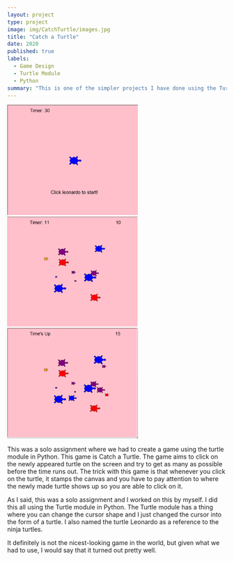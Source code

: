 ```yaml
---
layout: project
type: project
image: img/CatchTurtle/images.jpg
title: "Catch a Turtle"
date: 2020
published: true
labels:
  - Game Design
  - Turtle Module
  - Python
summary: "This is one of the simpler projects I have done using the Turtle Module."
---
```



<div class="text-center p-4">
  <img width="300px" src="../img/CatchTurtle/Screenshot 2023-08-31 171631.png" class="img-thumbnail" >
  <img width="300px" src="../img/CatchTurtle/Screenshot 2023-08-31 171650.png" class="img-thumbnail" >
  <img width="300px" src="../img/CatchTurtle/Screenshot 2023-08-31 171707.png" class="img-thumbnail" >
</div>


This was a solo assignment where we had to create a game using the turtle module in Python. This game is Catch a Turtle. The game aims to click on the newly appeared turtle on the screen and try to get as many as possible before the time runs out. The trick with this game is that whenever you click on the turtle, it stamps the canvas and you have to pay attention to where the newly made turtle shows up so you are able to click on it. 

As I said, this was a solo assignment and I worked on this by myself. I did this all using the Turtle module in Python. The Turtle module has a thing where you can change the cursor shape and I just changed the cursor into the form of a turtle. I also named the turtle Leonardo as a reference to the ninja turtles. 

It definitely is not the nicest-looking game in the world, but given what we had to use, I would say that it turned out pretty well. 

